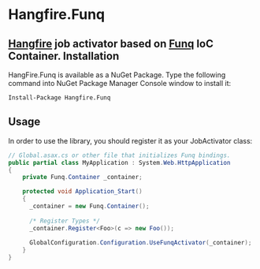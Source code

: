 Hangfire.Funq
================



[Hangfire](http://hangfire.io) job activator based on [Funq](https://funq.codeplex.com/) IoC Container. 
Installation
--------------

HangFire.Funq is available as a NuGet Package. Type the following
command into NuGet Package Manager Console window to install it:

```
Install-Package Hangfire.Funq
```

Usage
------

In order to use the library, you should register it as your
JobActivator class:

```csharp
// Global.asax.cs or other file that initializes Funq bindings.
public partial class MyApplication : System.Web.HttpApplication
{
    private Funq.Container _container;

    protected void Application_Start()
    {
      _container = new Funq.Container();
      
      /* Register Types */
      _container.Register<Foo>(c => new Foo());
      
      GlobalConfiguration.Configuration.UseFunqActivator(_container);
    }
}
```

